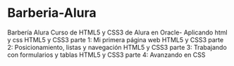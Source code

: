 # Barberia-Alura
Barbería Alura Curso de HTML5 y CSS3 de Alura en Oracle- Aplicando html y css 
HTML5 y CSS3 parte 1: Mi primera página web
HTML5 y CSS3 parte 2: Posicionamiento, listas y navegación
HTML5 y CSS3 parte 3: Trabajando con formularios y tablas
HTML5 y CSS3 parte 4: Avanzando en CSS
